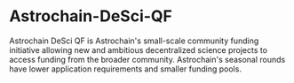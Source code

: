 # Astrochain-DeSci-QF
Astrochain DeSci QF is Astrochain's small-scale community funding initiative allowing new and ambitious decentralized science projects to access funding from the broader community. Astrochain's seasonal rounds have lower application requirements and smaller funding pools.
